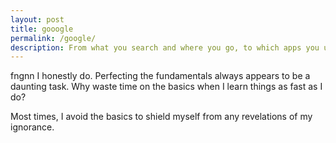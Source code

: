 ```yaml
---
layout: post
title: gooogle
permalink: /google/
description: From what you search and where you go, to which apps you use and the YouTube vides you’ve watched: click here to discover your Ads Persona
---
```

fngnn
I honestly do. Perfecting the fundamentals always appears to be a daunting task. Why waste time on the basics when I learn things as fast as I do?

Most times, I avoid the basics to shield myself from any revelations of my ignorance.
